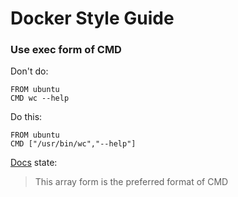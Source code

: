# Docker Style Guide

### Use exec form of CMD

Don't do:
```
FROM ubuntu
CMD wc --help
```

Do this:
```
FROM ubuntu
CMD ["/usr/bin/wc","--help"]
```

[Docs](https://docs.docker.com/engine/reference/builder/#cmd) state:

> This array form is the preferred format of CMD